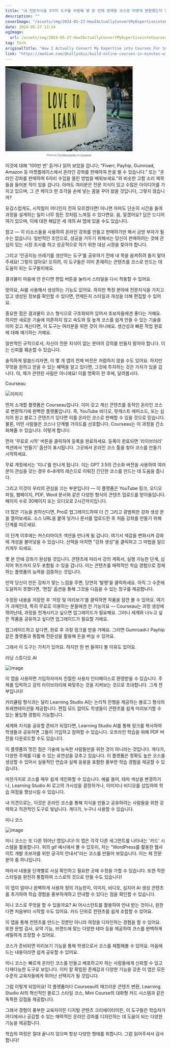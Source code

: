 ```yaml
---
title: "내 전문지식을 3가지 도구를 이용해 몇 분 안에 판매용 코스로 어떻게 변환했는지 알아보세요"
description: ""
coverImage: "/assets/img/2024-05-27-HowIActuallyConvertMyExpertiseintoCoursesForSaleinMinuteswith3ToolsWillAmazeYou_0.png"
date: 2024-05-27 13:14
ogImage: 
  url: /assets/img/2024-05-27-HowIActuallyConvertMyExpertiseintoCoursesForSaleinMinuteswith3ToolsWillAmazeYou_0.png
tag: Tech
originalTitle: "How I Actually Convert My Expertise into Courses For Sale in Minutes with 3 Tools Will Amaze You"
link: "https://medium.com/@nallysbiz/build-online-courses-in-minutes-with-these-3-cutting-edge-ai-tools-249dc69027d4"
---
```



![HowIActuallyConvertMyExpertiseintoCoursesForSaleinMinuteswith3ToolsWillAmazeYou_0.png](/assets/img/2024-05-27-HowIActuallyConvertMyExpertiseintoCoursesForSaleinMinuteswith3ToolsWillAmazeYou_0.png)

이것에 대해 '100만 번' 듣거나 읽어 보았을 겁니다; "Fiverr, Payhip, Gumroad, Amazon 등 마켓플레이스에서 온라인 강좌를 판매하여 돈을 벌 수 있습니다." 또는 "온라인 강좌를 판매하여 6자리 수입을 올린 방법을 배워보세요."와 비슷한 고함 소리 제목들을 들어본 적이 있을 겁니다. 아마도 여러분은 전문 지식이 있고 수많은 아이디어를 가지고 있으며, 그 큰 케이크 한 조각을 손에 넣는 꿈을 꾸어 왔을 것입니다, 그렇지 않습니까?

유감스럽게도, 시작점이 어디인지 전혀 모르겠다면! 아니면 아마도 단순히 시간을 들여 과정을 설계하는 일이 너무 힘든 것처럼 느껴질 수 있다면요. 음, 알겠어요? 답은 드디어 여기 있으며, 이에 대한 해답은 세 개의 AI 앱에 있을 수도 있습니다.

참고 — 이 리소스들을 사용하여 온라인 강좌를 만들고 판매하기만 해서 금방 부자가 될 수는 없습니다. 일반적인 조언으로, 성공을 거두기 위해서는 당신이 판매하려는 것에 관심이 있는 시장 조사를 하고 성공적으로 하기 위한 대상 시장을 찾아야 합니다.

<div class="content-ad"></div>

그리고 '인공지능 쓰레기를 생산하는 도구'를 공유하기 전에 내 목을 움켜쥐려 들지 말아주세요! 그렇지 않아요! 오히려, 이 도구들은 이미 존재하는 콘텐츠를 코스로 만드는 데 도움이 되는 도구들이에요.

결과물이 마음에 안 든다면 편집 버튼을 눌러서 스타일을 다시 적용할 수 있어요.

맞아요, AI를 사용해서 생성하는 기능도 있어요. 하지만 특정 분야에 전문지식을 가지고 있고 생성된 정보를 확인할 수 있다면, 언제든지 스타일과 개성을 더해 편집할 수 있어요.

중요한 점은 결과물이 코스 형식으로 구조화되어 있어서 초보자들에겐 좋다는 거예요. 하지만 새로운 기술에 의존하지 않고 속도와 질 높게 코스를 쉽게 만들 수 있는 기술을 이미 갖고 계신다면, 이 도구는 여러분을 위한 것이 아니에요. 생산성과 빠른 작업 완료에 대해 얘기하는 거예요.

<div class="content-ad"></div>

일반적인 규칙으로서, 자신이 전문 지식이 없는 분야의 강의를 만들지 말아야 합니다. 이는 신뢰를 훼손할 수 있습니다.

솔직하게 말씀드리자면, 이 몇 개 앱의 전체 버전은 저렴하지 않을 수도 있어요. 하지만 무엇을 원하고 얻을 수 있는 혜택을 알고 있다면, 그것에 투자하는 것은 가치가 있을 겁니다. 아, 제가 관련된 사람은 아니에요! 이를 명확히 한 후에, 달려봅시다.

Courseau

![이미지](https://miro.medium.com/v2/resize:fit:1380/1*yLEay5NUzZqYNQSwYv7Jhw.gif)

<div class="content-ad"></div>

먼저 소개할 플랫폼은 Courseau입니다. 이미 갖고 계신 콘텐츠를 동적인 온라인 코스로 변환하기에 완벽한 플랫폼입니다. 즉, YouTube 비디오, 팟캐스트 에피소드, 또는 심지어 원고 블로그 콘텐츠가 있다면 이를 온라인 코스로 판매할 수 있을 것으로 믿습니다. 물론, 어떤 사람들은 코스나 단계별 가이드를 선호합니다. Courseau는 이 과정을 간소화해줄 수 있습니다. 이렇게 합니다:

먼저 '무료로 시작' 버튼을 클릭하여 등록을 완료하세요. 등록이 완료되면 '라이브러리' 섹션에서 '만들기' 옵션이 표시됩니다. 그곳에서 온라인 코스 툴을 찾아 코스를 만들기 시작하세요.

무료 계정에서는 '미니'를 만나게 됩니다. 이는 GPT 3.5의 간소화 버전을 사용하여 여러분이 관심을 갖는 경우 6~8개의 레슨으로 이뤄진 간단한 코스를 만드는 데 도움을 줍니다.

그리고 이것이 우리의 관심을 끄는 부분입니다 — 이 플랫폼은 YouTube 링크, 오디오 파일, 웹페이지, PDF, Word 문서와 같은 다양한 형식의 콘텐츠 업로드를 받아들입니다. 페이지 수로 30페이지 또는 오디오로 2시간까지입니다.

<div class="content-ad"></div>

더 많은 기능을 원하신다면, Pro로 업그레이드하여 더 긴 그리고 광범위한 강좌 생성 문을 열어보세요. 소스 URL을 붙여 넣거나 문서를 업로드한 후 처음 강좌를 만들기 위해 단계를 따르세요.

이 단계 이후에는 커스터마이즈 섹션을 만나게 될 겁니다. 여기서 색감을 변화시켜 강좌에 개성을 불어넣을 수 있습니다. 선택을 마치면 "강좌 생성"을 클릭하고 그 마법을 일으키게두 되세요.

몇 분 안에 강좌가 완성될 것입니다. 콘텐츠에 따라서 강의 계획서, 실행 가능한 단계, 심지어 퀴즈까지 모두 포함될 수 있을 겁니다. 이는 콘텐츠를 매력적인 학습 경험으로 정제하는 플랫폼의 능력을 검증하는 것입니다.

만약 당신이 만든 강좌가 맞는 느낌을 주면, 당연히 ‘발행’을 클릭하세요. 아직 그 수준에 도달하지 못했다면, ‘편집’ 옵션을 통해 그것을 다듬을 수 있는 창구를 제공합니다.

<div class="content-ad"></div>

수정된 내용을 저장한 후 ‘저장 및 미리보기’를 클릭하면 작품을 잠깐 볼 수 있어요. 여기가 과제인데, 특히 무료로 이용하는 분들에겐 안 기능이요 — Courseau는 과정 생성에 뛰어난데, 과정을 전개시키고 싶으면 업그레이드가 필요해요. 그러니 세계와 나누고 싶은 작품을 공유하고 싶다면 업그레이드가 필요할 거에요.

업그레이드하고 싶다면, 완료 후 과정 링크를 받을 거예요. 그러면 Gumroad나 Payhip 같은 플랫폼과 통합해 전문성을 활용해 돈을 버실 수 있어요.

그래서 이 도구는 가치가 있어요. 하지만 한 번 들여다 볼 이유도 있어요.

러닝 스튜디오 AI

<div class="content-ad"></div>

![image](https://miro.medium.com/v2/resize:fit:1400/1*qXSr2cw1a9YsD_9XQ15Gdg.gif)

이 앱을 사용하면 가입하자마자 친절한 사용자 인터페이스로 환영받을 수 있습니다. 주제를 입력하고 강의 라이브러리에 짜맞추는 것을 지켜보는 것으로 초대합니다. 그게 전부입니다!

커리큘럼 형식과는 달리 Learning Studio AI는 논리적 진행을 제공하는 블로그 형식의 프레젠테이션을 제공합니다. 편집 모드 없이도 학생들이 콘텐츠를 쉽게 미리보기할 수 있는 몰입형 경험이 가능합니다.

세계와 지식을 공유할 준비가 되었다면, Learning Studio AI를 통해 링크를 복사하여 학생들과 공유하면 그들이 가입하고 참여할 수 있습니다. 오프라인 학습을 위해 PDF 버전을 다운로드할 수도 있습니다.

<div class="content-ad"></div>

이 플랫폼의 멋진 점은 기술에 능숙한 사람들만을 위한 것이 아니라는 것입니다. 게다가, 다양한 주제를 다룰 수 있는 유연성을 갖추고 있습니다. 이 플랫폼은 정확도 높은 코스를 생성할 수 있어서 실용적인 연습과 실제 응용을 포함한 풍부한 학습 경험을 제공할 수 있습니다.

마찬가지로 코스를 매우 쉽게 개인화할 수 있습니다. 예를 들어, 테마 색상을 변경하거나, Learning Studio AI 로고의 가시성을 결정하거나, 이미지나 비디오를 삽입하여 학습 여정을 향상시킬 수 있습니다.

내 의견으로는, 이것은 온라인 코스를 통해 지식을 만들고 공유하려는 사람들을 위한 강력하고 직관적인 도구로 빛납니다. 게다가, 누구나 사용할 수 있습니다.

미니 코스

<div class="content-ad"></div>

![image](https://miro.medium.com/v2/resize:fit:1380/1*BcOtUKohcz4S6ogqDNBrsg.gif)

미니 코스는 또 다른 뛰어난 앱입니다! 이 앱은 각각 다른 세그먼트를 나타내는 '카드' 시스템을 활용합니다. 위의 gif 예시에서 볼 수 있듯이, 저는 "WordPress를 활용한 웹사이트 개발 초보자를 위한 궁극의 안내서"라는 코스를 만들어 보았습니다. 이는 제 전문 분야 중 하나입니다.

따라서 내용을 단계별로 사실 확인하고 필요한 곳에 수정을 가할 수 있습니다. 또한 작문 스타일을 완전히 통합하여 스스로의 것으로 만들 수도 있습니다!

이 앱이 얼마나 완벽하게 사용자 정의 가능한지, 이미지, 비디오, 심지어 AI 생성 콘텐츠를 추가하여 학습 경험을 풍부하게하고 안내할 수 있다는 점을 확인할 수 있습니다.

<div class="content-ad"></div>

미니 코스로 무엇을 할 수 있을까요? AI 어시스턴트를 활용하여 안내 받는 것이나, 원한다면 처음부터 시작할 수도 있어요. 카드 단위로 컨텐츠를 쉽게 조합할 수 있어요.

이 앱을 통해 컨텐츠를 만드는 것뿐만 아니라 여정을 디자인하는 경험을 할 수 있어요. 또한 문법 검사, 요약 기능, 브랜드에 맞는 다양한 테마 등을 제공하여 코스를 완벽하게 세밀하게 조정할 수 있어요.

코스가 준비되면 미리보기 기능을 통해 학생으로서 코스를 체험해볼 수 있어요. 마음에 드는 내용이라면 쉽게 공유할 수 있어요.

미니 코스는 빠르게 온라인 코스를 만들고 배포하고자 하는 사람들에게 신뢰할 수 있고 다재다능한 도구로 보입니다. 이미 잘 확립된 존재감과 다양한 기능을 갖춘 이 앱은 모든 수준의 교육자들에게 뛰어난 선택지가 될 것입니다.

<div class="content-ad"></div>

그럼 이렇게 되었어요! 각 플랫폼마다 Courseau의 매끄러운 콘텐츠 변환, Learning Studio AI의 혁신적인 블로그 스타일 코스, Mini Course의 대화형 카드 시스템과 같은 독특한 강점을 제공합니다.

그래서 경험이 풍부한 교육자이든 디지털 콘텐츠 크리에이터이든, 이 도구들은 학습자가 어디에서나 공감할 수 있는 매력적인 온라인 강좌를 디자인하는 데 도움이 되는 다양한 기능을 제공합니다.

학습의 여정은 절대 끝나지 않으며 항상 다양한 형태를 취합니다. 그럼 읽어주셔서 감사합니다!